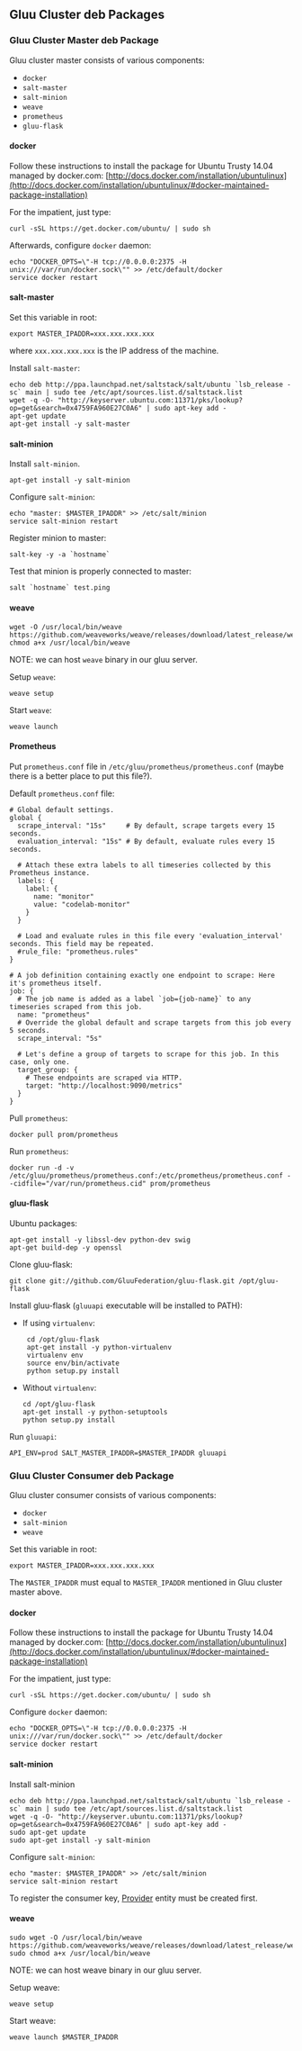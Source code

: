## Gluu Cluster deb Packages

### Gluu Cluster Master deb Package

Gluu cluster master consists of various components:

* `docker`
* `salt-master`
* `salt-minion`
* `weave`
* `prometheus`
* `gluu-flask`

#### docker

Follow these instructions to install the package for Ubuntu Trusty 14.04 managed by docker.com:
[http://docs.docker.com/installation/ubuntulinux](http://docs.docker.com/installation/ubuntulinux/#docker-maintained-package-installation)

For the impatient, just type:

```
curl -sSL https://get.docker.com/ubuntu/ | sudo sh
```

Afterwards, configure ``docker`` daemon:

```
echo "DOCKER_OPTS=\"-H tcp://0.0.0.0:2375 -H unix:///var/run/docker.sock\"" >> /etc/default/docker
service docker restart
```

#### salt-master

Set this variable in root:

```
export MASTER_IPADDR=xxx.xxx.xxx.xxx
```

where `xxx.xxx.xxx.xxx` is the IP address of the machine.

Install `salt-master`:

```
echo deb http://ppa.launchpad.net/saltstack/salt/ubuntu `lsb_release -sc` main | sudo tee /etc/apt/sources.list.d/saltstack.list
wget -q -O- "http://keyserver.ubuntu.com:11371/pks/lookup?op=get&search=0x4759FA960E27C0A6" | sudo apt-key add -
apt-get update
apt-get install -y salt-master
```

#### salt-minion

Install `salt-minion`.

```
apt-get install -y salt-minion
```

Configure `salt-minion`:

```
echo "master: $MASTER_IPADDR" >> /etc/salt/minion
service salt-minion restart
```

Register minion to master:

```
salt-key -y -a `hostname`
```

Test that minion is properly connected to master:

```
salt `hostname` test.ping
```

#### weave

```
wget -O /usr/local/bin/weave https://github.com/weaveworks/weave/releases/download/latest_release/weave
chmod a+x /usr/local/bin/weave
```

NOTE: we can host `weave` binary in our gluu server.

Setup `weave`:

```
weave setup
```

Start `weave`:

```
weave launch
```

#### Prometheus

Put `prometheus.conf` file in `/etc/gluu/prometheus/prometheus.conf`
(maybe there is a better place to put this file?).

Default `prometheus.conf` file:

```
# Global default settings.
global {
  scrape_interval: "15s"     # By default, scrape targets every 15 seconds.
  evaluation_interval: "15s" # By default, evaluate rules every 15 seconds.

  # Attach these extra labels to all timeseries collected by this Prometheus instance.
  labels: {
    label: {
      name: "monitor"
      value: "codelab-monitor"
    }
  }

  # Load and evaluate rules in this file every 'evaluation_interval' seconds. This field may be repeated.
  #rule_file: "prometheus.rules"
}

# A job definition containing exactly one endpoint to scrape: Here it's prometheus itself.
job: {
  # The job name is added as a label `job={job-name}` to any timeseries scraped from this job.
  name: "prometheus"
  # Override the global default and scrape targets from this job every 5 seconds.
  scrape_interval: "5s"

  # Let's define a group of targets to scrape for this job. In this case, only one.
  target_group: {
    # These endpoints are scraped via HTTP.
    target: "http://localhost:9090/metrics"
  }
}
```

Pull `prometheus`:

```
docker pull prom/prometheus
```

Run `prometheus`:

```
docker run -d -v /etc/gluu/prometheus/prometheus.conf:/etc/prometheus/prometheus.conf --cidfile="/var/run/prometheus.cid" prom/prometheus
```

#### gluu-flask

Ubuntu packages:

```
apt-get install -y libssl-dev python-dev swig
apt-get build-dep -y openssl
```

Clone gluu-flask:

```
git clone git://github.com/GluuFederation/gluu-flask.git /opt/gluu-flask
```

Install gluu-flask (`gluuapi` executable will be installed to PATH):

-  If using `virtualenv`:

        cd /opt/gluu-flask
        apt-get install -y python-virtualenv
        virtualenv env
        source env/bin/activate
        python setup.py install

-   Without `virtualenv`:

        cd /opt/gluu-flask
        apt-get install -y python-setuptools
        python setup.py install

Run `gluuapi`:

```
API_ENV=prod SALT_MASTER_IPADDR=$MASTER_IPADDR gluuapi
```

### Gluu Cluster Consumer deb Package

Gluu cluster consumer consists of various components:

* `docker`
* `salt-minion`
* `weave`

Set this variable in root:

```
export MASTER_IPADDR=xxx.xxx.xxx.xxx
```

The `MASTER_IPADDR` must equal to `MASTER_IPADDR` mentioned in Gluu cluster master above.

#### docker

Follow these instructions to install the package for Ubuntu Trusty 14.04 managed by docker.com:
[http://docs.docker.com/installation/ubuntulinux](http://docs.docker.com/installation/ubuntulinux/#docker-maintained-package-installation)

For the impatient, just type:

```
curl -sSL https://get.docker.com/ubuntu/ | sudo sh
```

Configure `docker` daemon:

```
echo "DOCKER_OPTS=\"-H tcp://0.0.0.0:2375 -H unix:///var/run/docker.sock\"" >> /etc/default/docker
service docker restart
```

#### salt-minion

Install salt-minion

```
echo deb http://ppa.launchpad.net/saltstack/salt/ubuntu `lsb_release -sc` main | sudo tee /etc/apt/sources.list.d/saltstack.list
wget -q -O- "http://keyserver.ubuntu.com:11371/pks/lookup?op=get&search=0x4759FA960E27C0A6" | sudo apt-key add -
sudo apt-get update
sudo apt-get install -y salt-minion
```

Configure `salt-minion`:

```
echo "master: $MASTER_IPADDR" >> /etc/salt/minion
service salt-minion restart
```

To register the consumer key, [Provider](../../reference/api/provider.md) entity must be created first.

#### weave

```
sudo wget -O /usr/local/bin/weave https://github.com/weaveworks/weave/releases/download/latest_release/weave
sudo chmod a+x /usr/local/bin/weave
```

NOTE: we can host weave binary in our gluu server.

Setup weave:

```
weave setup
```

Start weave:

```
weave launch $MASTER_IPADDR
```
